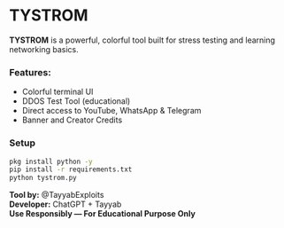 # TYSTROM

**TYSTROM** is a powerful, colorful tool built for stress testing and learning networking basics.

### Features:
- Colorful terminal UI
- DDOS Test Tool (educational)
- Direct access to YouTube, WhatsApp & Telegram
- Banner and Creator Credits

### Setup
```bash
pkg install python -y
pip install -r requirements.txt
python tystrom.py
```

**Tool by:** @TayyabExploits  
**Developer:** ChatGPT + Tayyab  
**Use Responsibly — For Educational Purpose Only**
